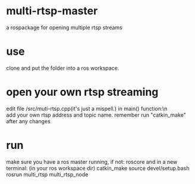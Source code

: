 # multi-rtsp-master
a rospackage for opening multiple rtsp streams

# use
clone and put the folder into a ros workspace.


# open your own rtsp streaming
edit file /src/muti-rtsp.cpp(it's just a mispell.)
in main() function:\n<br/>
add your own rtsp address and topic name.
remember run "catkin_make" after any changes

# run
make sure you have a ros master running, if not:
roscore
and in a new terminal:
(in your ros workspace dir)
catkin_make
source devel/setup.bash
rosrun multi_rtsp multi_rtsp_node
